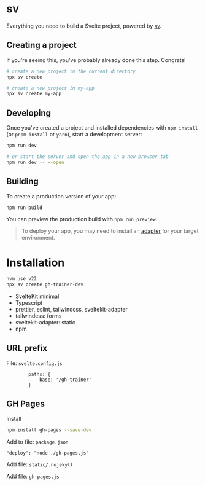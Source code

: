 # sv

Everything you need to build a Svelte project, powered by [`sv`](https://github.com/sveltejs/cli).

## Creating a project

If you're seeing this, you've probably already done this step. Congrats!

```bash
# create a new project in the current directory
npx sv create

# create a new project in my-app
npx sv create my-app
```

## Developing

Once you've created a project and installed dependencies with `npm install` (or `pnpm install` or `yarn`), start a development server:

```bash
npm run dev

# or start the server and open the app in a new browser tab
npm run dev -- --open
```

## Building

To create a production version of your app:

```bash
npm run build
```

You can preview the production build with `npm run preview`.

> To deploy your app, you may need to install an [adapter](https://svelte.dev/docs/kit/adapters) for your target environment.

# Installation

```bash
nvm use v22
npx sv create gh-trainer-dev
```

- SvelteKit minimal
- Typescript
- prettier, eslint, tailwindcss, sveltekit-adapter
- tailwindcss: forms
- sveltekit-adapter: static
- npm

## URL prefix

File: `svelte.config.js`

```
		paths: {
			base: '/gh-trainer'
		}
```

## GH Pages

Install

```bash
npm install gh-pages --save-dev
```

Add to file: `package.json`

```
"deploy": "node ./gh-pages.js"
```

Add file: `static/.nojekyll`

Add file: `gh-pages.js`
